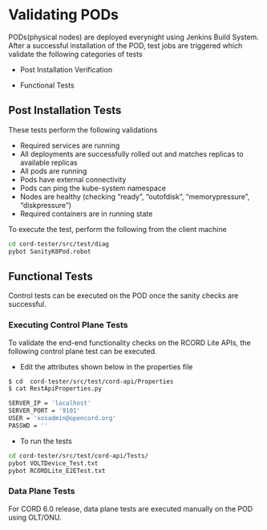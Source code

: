 # Validating PODs

PODs(physical nodes) are deployed everynight using Jenkins Build System.  After a successful
installation of the POD, test jobs are triggered which validate the following
categories of tests

* Post Installation Verification

* Functional Tests

## Post Installation Tests

These tests perform the following validations

* Required services are running
* All deployments are successfully rolled out and matches replicas to available replicas
* All pods are running
* Pods have external connectivity
* Pods can ping the kube-system namespace
* Nodes are healthy (checking “ready”, “outofdisk”, “memorypressure”, “diskpressure”)
* Required containers are in running state

To execute the test, perform the following from the client machine

```bash
cd cord-tester/src/test/diag
pybot SanityK8Pod.robot
```

## Functional Tests

Control tests can be executed on the POD once the
sanity checks are successful.

### Executing Control Plane Tests

To validate the end-end functionality checks on the RCORD Lite APIs, the
following control plane test can be executed.

* Edit the attributes shown below in the properties file

```bash
$ cd  cord-tester/src/test/cord-api/Properties
$ cat RestApiProperties.py

SERVER_IP = 'localhost'
SERVER_PORT = '9101'
USER = 'xosadmin@opencord.org'
PASSWD = ''
```

* To run the tests

```bash
cd cord-tester/src/test/cord-api/Tests/
pybot VOLTDevice_Test.txt
pybot RCORDLite_E2ETest.txt 
```

### Data Plane Tests

For CORD 6.0 release, data plane tests are executed manually on the
POD using OLT/ONU.
